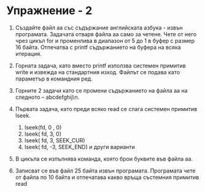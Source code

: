 # Упражнение - 2
1)	Създайте файл aa със съдържание английската азбука - извън програмата. Задачата отваря файла aa само за четене. Чете от него чрез цикъл for и променлива в диапазон  от 5 до 1 в буфер с размер 16 байта. Отпечатва с printf съдържанието на  буфера на всяка итерация.

2)	Горната задача, като вместо printf използва системен примитив write  и извежда на стандартния изход. Файлът се подава като параметър в командния ред.

3)	Горните 2 задачи като се промени съдържанието на файла aa на следното – abcdefghij\n.

4)	Първата задача, като преди всяко read се слага системен примитив lseek.
	1)   lseek(fd, 0 , 0)
     2)	lseek( fd, 3, 0)
     3)	lseek( fd, 3, SEEK_CUR)
     4)	lseek( fd, -3, SEEK_END) и други варианти

5)	В цикъла се изпълнява команда, която брои буквите във файла aa.

6)	Записват се във файл 25 байта извън програмата. Програмата чете от файла по 10 байта  и отпечатава какво връща състемния примитив read

